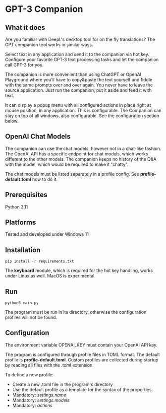 # GPT-3 Companion

## What it does

Are you familiar with DeepL's desktop tool for on the fly translations?
The GPT companion tool works in similar ways.

Select text in any application and send it to the companion via hot key. 
Configure your favorite GPT-3 text processing tasks and let the companion call
GPT-3 for you.

The companion is more convenient than using ChatGPT or OpenAI Playground
where you'll have to copy&paste the text yourself and fiddle with the
same prompts over and over again. You never have to leave the source application. Just run the companion, put it aside and feed it with text.

It can display a popup menu with all configured actions in place right at mouse position, in any application. This is configurable. 
The Companion can stay on top of all windows, also configurable.
See the configuration section below.

## OpenAI Chat Models
The companion can use the chat models, however not in a chat-like fashion. The OpenAI API
has a specific endpoint for chat models, which works different to the other models.
The companion keeps no history of the Q&A with the model, which would be required to make it "chatty".

The chat models must be listed separately in a profile config. See __profile-default.toml__ how to do it.

## Prerequisites
Python 3.11

## Platforms

Tested and developed under Windows 11

## Installation
`pip install -r requirements.txt`

The **keyboard** module, which is required for the hot key handling, works under Linux as well. MacOS is experimental.

## Run

`python3 main.py`

The program must be run in its directory, otherwise the configuration profiles will not be found.

## Configuration
The environment variable OPENAI_KEY must contain your OpenAI API key.

The program is configured through profile files in TOML format. The default profile is **profile-default.toml**.
Custom profiles are collected during startup by reading all files with the .toml extension.
  
To define a new profile:
* Create a new .toml file in the program's directory
* Use the default profile as a template for the syntax of the properties.
* Mandatory: *settings.name*
* Mandatory: *settings.models*
* Mandatory: *actions*